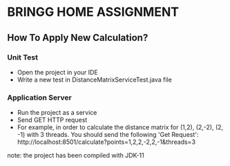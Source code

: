 # BRINGG HOME ASSIGNMENT

## How To Apply New Calculation?

### Unit Test
* Open the project in your IDE
* Write a new test in DistanceMatrixServiceTest.java file

### Application Server
* Run the project as a service
* Send GET HTTP request 
* For example, in order to calculate the distance matrix for (1,2), (2,-2), (2, -1) with 3 threads.
  You should send the following 'Get Request': http://localhost:8501/calculate?points=1,2,2,-2,2,-1&threads=3  



note: the project has been compiled with JDK-11